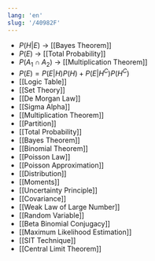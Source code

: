 ```yaml
---
lang: 'en'
slug: '/40982F'
---
```


- $P(H|E)$ → [[Bayes Theorem]]
- $P(E)$ → [[Total Probability]]
- $P(A_1 \cap A_2)$ → [[Multiplication Theorem]]
- $P(E) = P(E|H)P(H) + P(E|H^C) P(H^C)$
- [[Logic Table]]
- [[Set Theory]]
- [[De Morgan Law]]
- [[Sigma Alpha]]
- [[Multiplication Theorem]]
- [[Partition]]
- [[Total Probability]]
- [[Bayes Theorem]]
- [[Binomial Theorem]]
- [[Poisson Law]]
- [[Poisson Approximation]]
- [[Distribution]]
- [[Moments]]
- [[Uncertainty Principle]]
- [[Covariance]]
- [[Weak Law of Large Number]]
- [[Random Variable]]
- [[Beta Binomial Conjugacy]]
- [[Maximum Likelihood Estimation]]
- [[SIT Technique]]
- [[Central Limit Theorem]]
